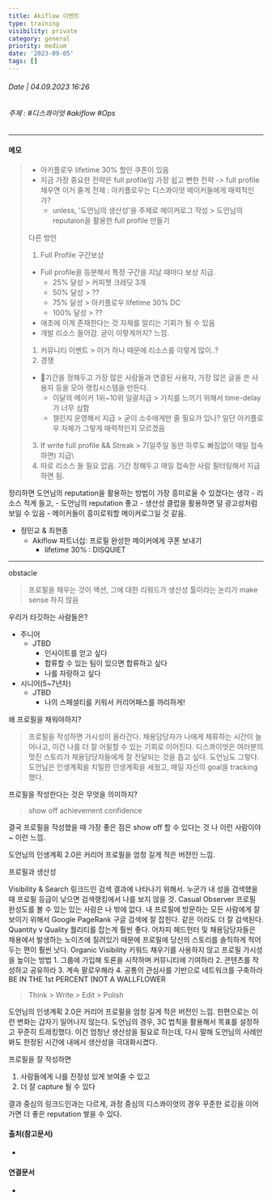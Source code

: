 ```yaml
---
title: Akiflow 이벤트
type: training
visibility: private
category: general
priority: medium
date: '2023-09-05'
tags: []
---
```

###### Date | 04.09.2023 16:26
###### 주제 : #디스콰이엇 #akiflow #Ops 
---
#### 메모
>  - 아키플로우 lifetime 30% 할인 쿠폰이 있음
>  - 지금 가장 중요한 전략은 full profile임
>  가장 쉽고 뻔한 전략 -> full profile 채우면 이거 줄게
>  전제 : 아키플로우는 디스콰이엇 메이커들에게 매력적인가?
> 	 - unless, '도언님의 생산성'을 주제로 메이커로그 작성 > 도언님의 reputaion을 활용한 full profile 만들기
>  
>  다른 방안
>  1. Full Profile 구간보상
> 	 - Full profile을 등분해서 특정 구간을 지날 때마다 보상 지급.
> 		 - 25% 달성 > 커피챗 크레딧 3개
> 		 - 50% 달성 > ?? 
> 		 - 75% 달성 > 아키플로우 lifetime 30% DC 
> 		 - 100% 달성 > ?? 
> 	 - 애초에 이게 존재한다는 것 자체를 알리는 기회가 될 수 있음
> 	 - 개발 리소스 들어감. 굳이 이렇게까지? 느낌.
>  1. 커뮤니티 이벤트 > 이거 하나 때문에 리소스를 이렇게 많이..?
>  2. 경쟁
> 	 - 기간을 정해두고 가장 많은 사람들과 연결된 사용자, 가장 많은 글을 쓴 사용자 등을 모아 랭킹시스템을 만든다.
> 		 - 이달의 메이커 1위~10위 일괄지급 > 가치를 느끼기 위해서 time-delay가 너무 심함
> 		 - 챌린지 운영해서 지급 > 굳이 소수에게만 줄 필요가 있나? 일단 아키플로우 자체가 그렇게 매력적인지 모르겠음
>  3. If write full profile && Streak > 7(일주일 동안 하루도 빠짐없이 매일 접속하면) 지급\
> 	 1. 따로 리소스 들 필요 없음. 기간 정해두고 매일 접속한 사람 필터링해서 지급하면 됨.


정리하면 도언님의 reputation을 활용하는 방법이 가장 흥미로울 수 있겠다는 생각
	- 리소스 적게 들고,
	- 도언님의 reputation 좋고
	- 생산성 클럽을 활용하면 덜 광고성처럼 보일 수 있음
	- 메이커들이 흥미로워할 메이커로그일 것 같음.


- 정민교 & 최현종
    - Akiflow 파트너십: 프로필 완성한 메이커에게 쿠폰 보내기
        - lifetime 30% : DISQUIET
---
obstacle
> 프로필을 채우는 것이 액션, 그에 대한 리워드가 생산성 툴이라는 논리가 make sense 하지 않음

우리가 타깃하는 사람들은?
- 주니어
	- JTBD
		- 인사이트를 얻고 싶다
		- 합류할 수 있는 팀이 있으면 합류하고 싶다
		- 나를 자랑하고 싶다
- 시니어(5~7년차)
	- JTBD
		- 나의 스페셜티를 키워서 커리어패스를 까리하게!

왜 프로필을 채워야하지? 
> 프로필을 작성하면 가시성이 올라간다. 채용담당자가 나에게 체류하는 시간이 늘어나고, 이건 나를 더 잘 어필할 수 있는 기회로 이어진다.
> 디스콰이엇은 여러분의 멋진 스토리가 채용담당자들에게 잘 전달되는 것을 돕고 싶다.
> 도언님도 그렇다. 도언님은 인생계획을 치밀한 인생계획을 세웠고, 매일 자신의 goal을 tracking 했다.


프로필을 작성한다는 것은 무엇을 의미하지?
> show off
> achievement
> confidence


결국 프로필을 작성했을 때 가장 좋은 점은 show off 할 수 있다는 것
나 이런 사람이야~ 이런 느낌.

도언님의 인생계획 2.0은 커리어 프로필을 엄청 길게 적은 버전인 느낌.

프로필과 생산성

Visibility & Search
	링크드인 검색 결과에 나타나기 위해서. 누군가 내 성을 검색했을 때 프로필 등급이 낮으면 검색랭킹에서 나를 보지 않을 것.
Casual Observer
	프로필 완성도를 볼 수 있는 있는 사람은 나 밖에 없다. 내 프로필에 방문하는 모든 사람에게 잘 보이기 위해서
Google PageRank
	구글 검색에 잘 잡힌다. 같은 이라도 더 잘 검색된다.
Quantity v Quality
	퀄리티를 잡는게 훨씬 좋다. 어차피 헤드헌터 및 채용담당자들은 채용에서 발생하는 노이즈에 질려있기 때문에 프로필에 당신의 스토리를 솔직하게 적어두는 편이 훨씬 낫다.
Organic Visibility
	키워드 채우기를 사용하지 않고 프로필 가시성을 높이는 방법
	1. 그룹에 가입해 토론을 시작하며 커뮤니티에 기여하라
	2. 콘텐츠를 작성하고 공유하라
	3. 계속 팔로우해라
	4. 공통의 관심사를 기반으로 네트워크를 구축하라
BE IN THE 1st PERCENT (NOT A WALLFLOWER

> Think > Write > Edit > Polish

도언님의 인생계획 2.0은 커리어 프로필을 엄청 길게 적은 버전인 느낌.
한편으로는 이런 변화는 갑자기 일어나지 않는다. 도언님의 경우, 3C 법칙을 활용해서 목표를 설정하고 꾸준히 트래킹했다. 이건 엄청난 생산성을 필요로 하는데, 다시 말해 도언님의 사례만 봐도 한정된 시간에 내에서 생산성을 극대화시켰다.


프로필을 잘 작성하면
1. 사람들에게 나를 진정성 있게 보여줄 수 있고
2. 더 잘 capture 될 수 있다

결과 중심의 링크드인과는 다르게, 과정 중심의 디스콰이엇의 경우 꾸준한 로깅을 이어가면 더 좋은 reputation 쌓을 수 있다. 
















#### 출처(참고문서)
-  

#### 연결문서
- 
